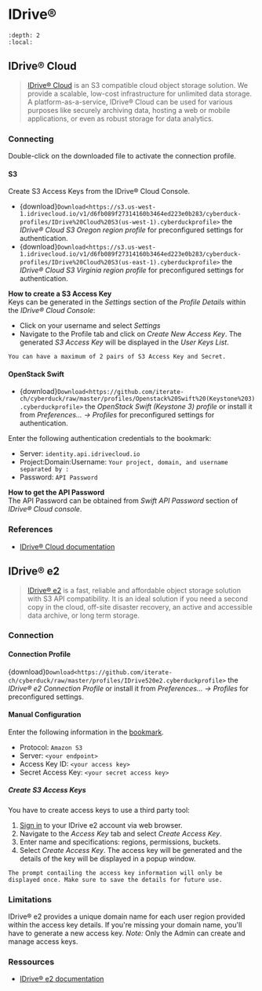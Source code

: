 IDrive®
====

```{contents} Content
:depth: 2
:local:
```

## IDrive® Cloud

> [IDrive® Cloud](https://www.idrive.com/cloud/) is an S3 compatible cloud object storage solution. We provide a scalable, low-cost infrastructure for unlimited data storage. A platform-as-a-service, IDrive® Cloud can be used for various purposes like securely archiving data, hosting a web or mobile applications, or even as robust storage for data analytics.

### Connecting

Double-click on the downloaded file to activate the connection profile.

#### S3

Create S3 Access Keys from the IDrive® Cloud Console.

- {download}`Download<https://s3.us-west-1.idrivecloud.io/v1/d6fb089f27314160b3464ed223e0b283/cyberduck-profiles/IDrive%20Cloud%20S3(us-west-1).cyberduckprofile>` the *IDrive® Cloud S3 Oregon region profile* for preconfigured settings for authentication.
- {download}`Download<https://s3.us-west-1.idrivecloud.io/v1/d6fb089f27314160b3464ed223e0b283/cyberduck-profiles/IDrive%20Cloud%20S3(us-east-1).cyberduckprofile>` the *IDrive® Cloud S3 Virginia region profile* for preconfigured settings for authentication.

**How to create a S3 Access Key**</br>
Keys can be generated in the *Settings* section of the *Profile Details* within the *IDrive® Cloud Console*:

- Click on your username and select *Settings*
- Navigate to the Profile tab and click on *Create New Access Key*. The generated *S3 Access Key* will be displayed in the *User Keys List*.

```{note}
You can have a maximum of 2 pairs of S3 Access Key and Secret.
```

#### OpenStack Swift

- {download}`Download<https://github.com/iterate-ch/cyberduck/raw/master/profiles/Openstack%20Swift%20(Keystone%203).cyberduckprofile>` the *OpenStack Swift (Keystone 3) profile* or install it from *Preferences… → Profiles* for preconfigured settings for authentication.

Enter the following authentication credentials to the bookmark:

- Server: `identity.api.idrivecloud.io`
- Project:Domain:Username: `Your project, domain, and username separated by :`
- Password: `API Password`

**How to get the API Password**</br>
The API Password can be obtained from *Swift API Password* section of *IDrive® Cloud console*.

### References

- [IDrive® Cloud documentation](https://www.idrive.com/cloud/guides/default)


## IDrive® e2

> [IDrive® e2](https://www.idrive.com/e2/) is a fast, reliable and affordable object storage solution with S3 API compatibility. It is an ideal solution if you need a second copy in the cloud, off-site disaster recovery, an active and accessible data archive, or long term storage.

### Connection

#### Connection Profile

{download}`Download<https://github.com/iterate-ch/cyberduck/raw/master/profiles/IDrive520e2.cyberduckprofile>` the *IDrive® e2 Connection Profile* or install it from *Preferences… → Profiles* for preconfigured settings.

#### Manual Configuration

Enter the following information in the [bookmark](../../cyberduck/bookmarks.md). 

- Protocol: `Amazon S3`
- Server: `<your endpoint>`
- Access Key ID: `<your access key>`
- Secret Access Key: `<your secret access key>`

##### Create S3 Access Keys

You have to create access keys to use a third party tool:

1. [Sign in](https://app.idrivee2.com/signin) to your IDrive e2 account via web browser.
2. Navigate to the *Access Key* tab and select *Create Access Key*.
3. Enter name and specifications: regions, permissions, buckets.
4. Select *Create Access Key*. The access key will be generated and the details of the key will be displayed in a popup window.

```{note}
The prompt contailing the access key information will only be displayed once. Make sure to save the details for future use.
```

### Limitations

IDrive® e2 provides a unique domain name for each user region provided within the access key details. If you're missing your domain name, you'll have to generate a new access key. *Note:* Only the Admin can create and manage access keys.

### Ressources

- [IDrive® e2 documentation](https://www.idrive.com/e2/developer-guide)